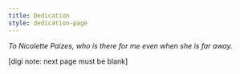 ```yaml
---
title: Dedication
style: dedication-page
---
```


*To Nicolette Paizes, who is there for me even when she is far away.*

[digi note: next page must be blank]
